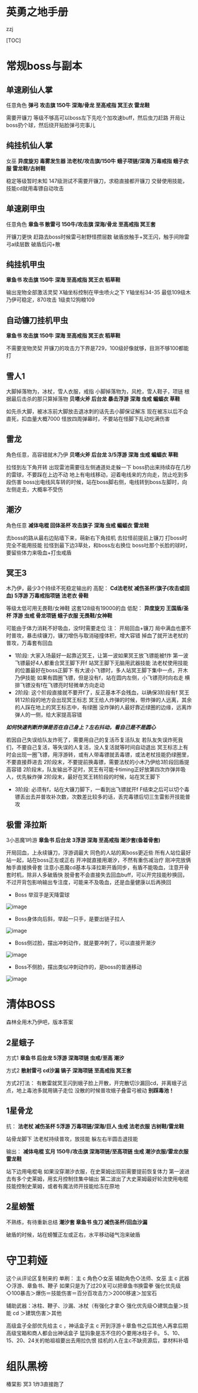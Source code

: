 # 英勇之地手册

zzj 

[TOC]

<div style="page-break-after: always;"></div>

# 常规boss与副本

## 单速刷仙人掌

任意角色
**弹弓 攻击旗 150牛
深海/骨龙 至高戒指 冥王衣 雷龙鞋**

需要开镰刀
等级不够高可以boss左下先吃个加攻速buff，然后虫刀赶路
开局让boss扔个球，然后绕开贴脸弹弓完事儿

## 纯挂机仙人掌

女巫
**异度旋刃 毒雾发生器 法老杖/攻击旗/150牛
蛾子项链/深海 万毒戒指 蛾子衣服 雷龙鞋/古树鞋**

稳定等级暂时未知
147级测试不需要开镰刀，求稳直接都开镰刀
交替使用技能，技能cd就用毒镖自动攻击


## 单速刷甲虫

任意角色
**章鱼书 散雷弓 150牛/攻击旗
深海/骨龙 至高戒指 冥王套**

开镰刀更快
赶路去boss时候雷弓射野怪攒层数
破盾放触手+冥王闪，触手间隙雷弓a续层数
破盾后闪+散

## 纯挂机甲虫

**章鱼书 攻击旗 150牛
深海 至高戒指 冥王衣 稻草鞋**

输出宠物全部激活灵契
X轴坐标控制在甲虫喷火之下
Y轴坐标34-35
最低109级木乃伊可稳定，870攻击
1级卖12狗粮109

## 自动镰刀挂机甲虫

**章鱼书 攻击旗 150牛
深海 至高戒指 冥王衣 稻草鞋**

不需要宠物灵契
开镰刀的攻击力下界是729，100级好像就够，目测不够100都能打


## 雪人1

大脚掉落物为，冰杖，雪人衣服，戒指
小脚掉落物为，风枪，雪人鞋子，项链
根据最后击杀的那只算掉落物
**贝塔火斧 后台龙 暴击浮游
深海 虫戒 蝙蝠衣 草鞋**

如先杀大脚，被冰冻前大脚放击退冰刺的话先去小脚保证解冻
现在被冻以后不会直死，扣血量大概7000
怪放四周弹幕时，不要站在怪脚下乱动吃满伤害

## 雷龙

角色任意，高容错就木乃伊
**贝塔火斧 后台龙 3/5浮游
深海 虫戒 蝙蝠衣 草鞋**

拉怪到左下角开转
出现雷池需要往左侧通道处走躲一下
boss扔出来持续存在几秒的雷球，不要踩在上边不动
地上有电线移动，迎着电线来的方向走，防止吃到多段伤害
boss出电线风车转的时候，站在boss脚右侧，电线转到boss左脚时，向左侧走去，大概率不受伤

## 潮汐

角色任意
**减体电棍 回体圣杯 攻击旗子
深海 虫戒 蝙蝠衣 雷龙鞋**

去boss的路从最右边贴墙下来，萌新右下角挂机
去拉怪前提前上镰刀
打boss时完全不能用技能
拉怪到最下边3草处，和boss左右换位
boss吐那个长脸的球时，要留些体力来吸血+打虫戒盾

<div style="page-break-after: always;"></div>

## 冥王3

木乃伊，最少3个持续不死稳定输出的
高配：
**Cd法老杖 减伤圣杯/旗子(攻击或回血) 5浮游
万毒戒指项链 法老衣 骨鞋**

等级太低可用无畏鞋/女神鞋
这套128级有19000的血
低配：
**异度旋刃 王国盾/圣杯 浮游
虫戒 骨龙项链 蛾子衣服 无畏鞋/女神鞋**

可能由于体力消耗不好吸血，没f时需要走位
注：
开局回血+镰刀
局中满血也要不时普攻，暴击续镰刀，镰刀增伤与取消碰撞体积，增大容错
掉血了就开法老杖的普攻，万毒套有回血

- 1阶段:
  大家入场最好一起靠近冥王，让第一波如果冥王放飞镖能被f炸
  第一波飞镖最好4人都重合冥王脚下开f
  站冥王脚下无脑用武器技能
  法老杖使用技能的位置最好在boss正脚下
  有大波小飞镖时，多人站冥王脚下集中一点，开木乃伊技能
  如果有圆圈飞镖，但是没有f，站在圆内左侧，小飞镖亮时向右走
  横排飞镖没有f在飞镖亮时轻微单方向走动
- 2阶段:
  这个阶段直接就不要开f了，反正基本不会残血，以确保3阶段有f
  冥王转12阶段的地方会出现冥王标志
  冥王给人炸弹的时候，带炸弹的人远离，其余的人踩在地上的冥王标志中，有绿圈
  没炸弹的人最好靠近绿圈的边缘，远离炸弹人的一侧，给大家提高容错

***如何快速判断炸弹是否在自己身上？左右抖动，看自己是不是圆心***

若因自己失误给队友炸死了，需要用自己的复活币复活队友
若队友失误炸死我们，不要自己复活，等失误的人复活，没人复活就等时间自动退出
冥王标志上有时会出现一圈飞镖，用浮游转，或有人带毒镖就丢毒镖，或法老杖技能扔绿圈里，不要直接莽进去
2阶段末，不要提前换毒镖，需要法杖的小木乃伊给3阶段回盾提高容错
2阶段末，队友输出不足时，冥王有可能卡timing正好放第四次炸弹并吸人，优先躲炸弹
2阶段末，最好在冥王转阶段的时候，站在冥王脚下

- 3阶段:
  必须有f，站在大镰刀脚下，一看到出飞镖就开f
  F结束之后可以切个毒镖丢出去并普攻补次数，次数差比较多的话，丢完毒镖后切三生雷影开技能普攻

<div style="page-break-after: always;"></div>

## 极雷 泽拉斯

3小恶魔1吟游
**章鱼书 后台龙 3浮游
深海 至高戒指 潮汐套(备着骨套)**

开局回血，上永续镰刀，浮游调最大
同色的人站的离boss更近些
所有人站位最好站一起，站在boss正左或正右
开冲就直接用潮汐，不然有重伤减治疗
刚冲完放俩触手直接换骨套
注意小恶魔cd基本与泽拉斯开盾同步，有盾不能吸血，注意开骨套时机，除非人多破盾快
脱骨套不会直接失去回血buff，可以开完技能秒换回，不过开背包影响输出专注度，可能来不及吸血，还是血量健康以后再换回

- Boss 举双手是天降雷球

![image](./assets/C560657B-4E4B-40AA-9F9B-89E114B9975E.jpg)

- Boss身体向后斜，举起一只手，是要出链子拉人

![image](./assets/291152C7-025F-4129-B4DF-7D8211307AD6.jpg)

- Boss侧过脸，摆出冲刺动作，就是要冲刺了，可以直接开潮汐

![image](./assets/9DC10F39-BA7D-42FF-9A4C-9052813C7E9B.jpg)

- Boss不侧脸，摆出类似冲刺动作的，是boss的普通移动

![image](./assets/366290EC-CEAD-408F-9740-A4ACAFE0FB7C_2.jpg)

<div style="page-break-after: always;"></div>

# 清体BOSS

森林全用木乃伊吧，版本答案

## 2星蛾子

方式1
**章鱼书 后台龙 5浮游
深海项链 虫戒/至高 潮汐**

方式2
**散射雷弓  cd沙漏 镐子
深海项链 至高戒指 冥王套**

方式2打法：
有散雷就冥王闪到蛾子脸上开散，开完散切沙漏回cd，并离蛾子远点，地上毒池多就用镐子走位
没散的时候普攻蛾子叠雷弓被动
__**别踩毒池！**__

## 1星骨龙

抗：
**法老杖 减伤圣杯 5浮游
万毒项链/深海/巨人 虫戒 法老衣服 古树鞋/雷龙鞋**

站骨龙脚下
法老杖持续普攻，放技能
躲左右半圆击退技能

输出：
**减体电棍 玄月 150牛/攻击旗
深海项链/至高项链 虫戒 潮汐衣服/雷龙衣服 雷龙鞋**

站下边用电棍电
如果没穿潮汐衣服，在史莱姆出现前需要提前恢复体力
第一波进去有多个史莱姆，用玄月控制住集中输出
第二波出了大史莱姆最好轮流使用电棍技能控制史莱姆，或者有魔法师开技能给冻在原地

## 2星螃蟹

不熟练，有待重新总结
**潮汐套
章鱼书 虫刀 减伤圣杯/回血沙漏**

破盾的时候，站在螃蟹正左或正右，水平移动碰气泡来破盾

<div style="page-break-after: always;"></div>

# 守卫莉娅

这个从评论区复制来的
单刷：
主 c 角色◇女巫
辅助角色◇法师、女巫
主 c 武器◇浮游、章鱼书、鞭子
如果只是为了过20关可以把章鱼书换雷拳
强化优先级◇100暴击＞爆伤＝技能伤害＝百分百攻击力＞2000移速＞加宝石

辅助武器：冰柱、鞭子、沙漏、冰杖（有强化才拿◇
强化优先级◇建筑血量＞技能 cd ＞建筑伤害＞其他

高级盒子全部优先给主 c ，神话盒子主 c 开到浮游＋章鱼书之后其他人再拿后期高级宝箱和商人都会出神话盒子 
猛犸象是冻不住的◇要用冰柱子卡。
5、10、15、20、24关的帕祖祖要出去用拉仇恨
挂机的人在主c不缺资源后，拿材料补墙

# 组队黑榜

椿棠影 冥3 1炸3直接跑了


